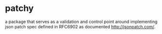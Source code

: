 # patchy
a package that serves as a validation and control point around implementing json patch spec defined in RFC6902 as documented http://jsonpatch.com/. 
